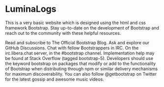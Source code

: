 # LuminaLogs
This is a very basic website which is designed using the html and css framework Bootstrap.
Stay up-to-date on the development of Bootstrap and reach out to the community with these helpful resources.

Read and subscribe to The Official Bootstrap Blog.
Ask and explore our GitHub Discussions.
Chat with fellow Bootstrappers in IRC. On the irc.libera.chat server, in the #bootstrap channel.
Implementation help may be found at Stack Overflow (tagged bootstrap-5).
Developers should use the keyword bootstrap on packages that modify or add to the functionality of Bootstrap when distributing through npm or similar delivery mechanisms for maximum discoverability.
You can also follow @getbootstrap on Twitter for the latest gossip and awesome music videos.
